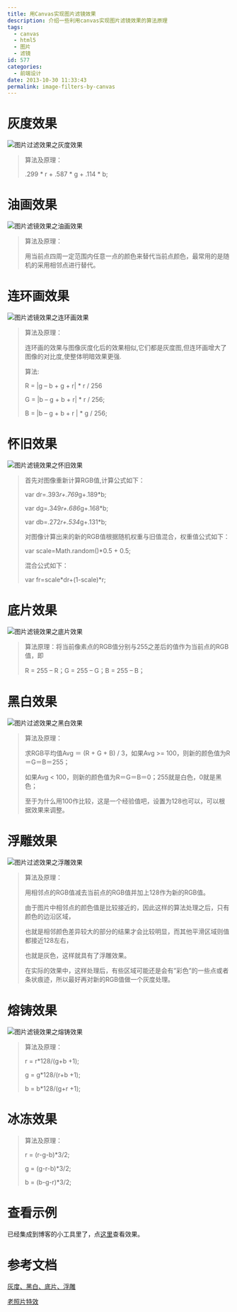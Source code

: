```yaml
---
title: 用Canvas实现图片滤镜效果
description: 介绍一些利用canvas实现图片滤镜效果的算法原理
tags:
  - canvas
  - html5
  - 图片
  - 滤镜
id: 577
categories:
  - 前端设计
date: 2013-10-30 11:33:43
permalink: image-filters-by-canvas
---
```


# 灰度效果


![图片过滤效果之灰度效果](http://sanyecao.qiniudn.com/assets/images/filter/imagefilter-gray.jpg) 

> 算法及原理：
> 
> 
> .299 * r + .587 * g + .114 * b;


# 油画效果


![图片滤镜效果之油画效果](http://sanyecao.qiniudn.com/assets/images/filter/imagefilter-spread.jpg)

> 算法及原理：
> 
> 
> 用当前点四周一定范围内任意一点的颜色来替代当前点颜色，最常用的是随机的采用相邻点进行替代。

# 连环画效果


![图片滤镜效果之连环画效果](http://sanyecao.qiniudn.com/assets/images/filter/imagefilter-comic.jpg)
> 算法及原理：
> 
> 连环画的效果与图像灰度化后的效果相似,它们都是灰度图,但连环画增大了图像的对比度,使整体明暗效果更强.
> 
> 算法:
> 
> R = |g – b + g + r| * r / 256
> 
> G = |b – g + b + r| * r / 256;
> 
> B = |b – g + b + r | * g / 256;

# 怀旧效果


![图片滤镜效果之怀旧效果](http://sanyecao.qiniudn.com/assets/images/filter/imagefilter-old.jpg) 
> 首先对图像重新计算RGB值,计算公式如下：
> 
> 
> var dr=.393*r+.769*g+.189*b;
> 
> var dg=.349*r+.686*g+.168*b;
> 
> var db=.272*r+.534*g+.131*b;
> 
> 
> 对图像计算出来的新的RGB值根据随机权重与旧值混合，权重值公式如下：
> 
> 
> var scale=Math.random()*0.5 + 0.5;
> 
> 
> 混合公式如下：
> 
> 
> var fr=scale*dr+(1-scale)*r;

# 底片效果


![图片滤镜效果之底片效果](http://sanyecao.qiniudn.com/assets/images/filter/imagefilter-dipian.jpg) 
> 算法原理：将当前像素点的RGB值分别与255之差后的值作为当前点的RGB值，即
> 
> R = 255 – R；G = 255 – G；B = 255 – B；


# 黑白效果


![图片过滤效果之黑白效果](http://sanyecao.qiniudn.com/assets/images/filter/imagefilter-black.jpg) 
> 算法及原理：
> 
> 求RGB平均值Avg ＝ (R + G + B) / 3，如果Avg &gt;= 100，则新的颜色值为R＝G＝B＝255；
> 
> 如果Avg &lt; 100，则新的颜色值为R＝G＝B＝0；255就是白色，0就是黑色；
> 
> 至于为什么用100作比较，这是一个经验值吧，设置为128也可以，可以根据效果来调整。

# 浮雕效果


![图片过滤效果之浮雕效果](http://sanyecao.qiniudn.com/assets/images/filter/imagefilter-cameo.jpg) 
> 算法及原理：
> 
> 用相邻点的RGB值减去当前点的RGB值并加上128作为新的RGB值。
> 
> 由于图片中相邻点的颜色值是比较接近的，因此这样的算法处理之后，只有颜色的边沿区域，
> 
> 也就是相邻颜色差异较大的部分的结果才会比较明显，而其他平滑区域则值都接近128左右，
> 
> 也就是灰色，这样就具有了浮雕效果。
> 
> 在实际的效果中，这样处理后，有些区域可能还是会有”彩色”的一些点或者条状痕迹，所以最好再对新的RGB值做一个灰度处理。

# 熔铸效果


![图片滤镜效果之熔铸效果](http://sanyecao.qiniudn.com/assets/images/filter/imagefilter-casting.jpg) 
> 算法及原理：
> 
> r = r*128/(g+b +1);
> 
> g = g*128/(r+b +1);
> 
> b = b*128/(g+r +1);

# 冰冻效果


> 算法及原理：
> 
> r = (r-g-b)*3/2;
> 
> g = (g-r-b)*3/2;
> 
> b = (b-g-r)*3/2;

# 查看示例

已经集成到博客的小工具里了，点[这里](http://sanyecao.me/webtools_imagefilter "简易图片过滤效果工具")查看效果。



# 参考文档

[灰度、黑白、底片、浮雕](http://www.icodelogic.com/?p=575)

[老照片特效](http://blog.csdn.net/jia20003/article/details/9142111)